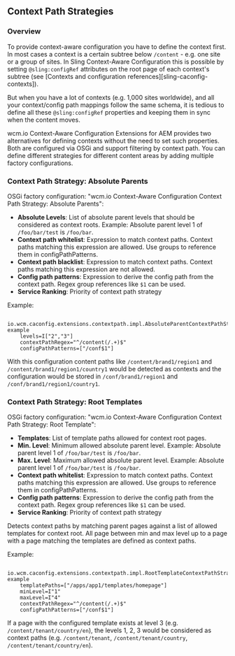 ## Context Path Strategies

### Overview

To provide context-aware configuration you have to define the context first. In most cases a context is a certain subtree below `/content` - e.g. one site or a group of sites. In Sling Context-Aware Configuration this is possible by setting `@sling:configRef` attributes on the root page of each context's subtree (see [Contexts and configuration references][sling-caconfig-contexts]).

But when you have a lot of contexts (e.g. 1,000 sites worldwide), and all your context/config path mappings follow the same schema, it is tedious to define all these `@sling:configRef` properties and keeping them in sync when the content moves.

wcm.io Context-Aware Configuration Extensions for AEM provides two alternatives for defining contexts without the need to set such properties. Both are configured via OSGi and support filtering by context path. You can define different strategies for different content areas by adding multiple factory configurations.

### Context Path Strategy: Absolute Parents

OSGi factory configuration: "wcm.io Context-Aware Configuration Context Path Strategy: Absolute Parents":

* **Absolute Levels**: List of absolute parent levels that should be considered as context roots. Example: Absolute parent level 1 of `/foo/bar/test` is `/foo/bar`.
* **Context path whitelist**: Expression to match context paths. Context paths matching this expression are allowed. Use groups to reference them in configPathPatterns.
* **Context path blacklist**: Expression to match context paths. Context paths matching this expression are not allowed.
* **Config path patterns**: Expression to derive the config path from the context path. Regex group references like `$1` can be used.
* **Service Ranking**: Priority of context path strategy

Example:

```
  io.wcm.caconfig.extensions.contextpath.impl.AbsoluteParentContextPathStrategy-example
    levels=I["2","3"]
    contextPathRegex="^/content(/.+)$"
    configPathPatterns=["/conf$1"]
```

With this configuration content paths like `/content/brand1/region1` and `/content/brand1/region1/country1` would be detected as contexts and the configuration would be stored in `/conf/brand1/region1` and `/conf/brand1/region1/country1`.


### Context Path Strategy: Root Templates

OSGi factory configuration: "wcm.io Context-Aware Configuration Context Path Strategy: Root Template":

* **Templates**: List of template paths allowed for context root pages.
* **Min. Level**: Minimum allowed absolute parent level. Example: Absolute parent level 1 of `/foo/bar/test` is `/foo/bar`.
* **Max. Level**: Maximum allowed absolute parent level. Example: Absolute parent level 1 of `/foo/bar/test` is `/foo/bar`.
* **Context path whitelist**: Expression to match context paths. Context paths matching this expression are allowed. Use groups to reference them in configPathPatterns.
* **Config path patterns**: Expression to derive the config path from the context path. Regex group references like `$1` can be used.
* **Service Ranking**: Priority of context path strategy


Detects context paths by matching parent pages against a list of allowed templates for context root. All page between min and max level up to a page with a page matching the templates are defined as context paths.

Example:

```
  io.wcm.caconfig.extensions.contextpath.impl.RootTemplateContextPathStrategy-example
    templatePaths=["/apps/app1/templates/homepage"]
    minLevel=I"1"
    maxLevel=I"4"
    contextPathRegex="^/content(/.+)$"
    configPathPatterns=["/conf$1"]
```

If a page with the configured template exists at level 3 (e.g. `/content/tenant/country/en`), the levels 1, 2, 3 would be considered as context paths (e.g. `/content/tenant`, `/content/tenant/country`, `/content/tenant/country/en`).
